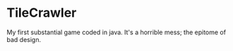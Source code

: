 # TileCrawler
My first substantial game coded in java. It's a horrible mess; the epitome of bad design.

